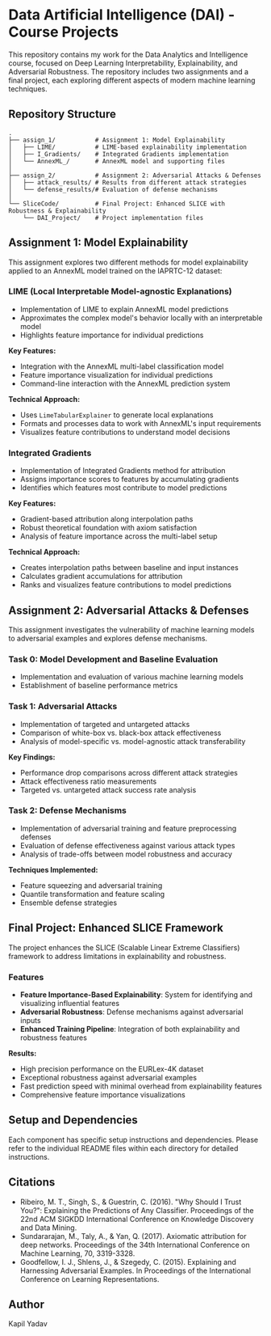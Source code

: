 # Data Artificial Intelligence (DAI) - Course Projects

This repository contains my work for the Data Analytics and Intelligence course, focused on Deep Learning Interpretability, Explainability, and Adversarial Robustness. The repository includes two assignments and a final project, each exploring different aspects of modern machine learning techniques.

## Repository Structure

```
.
├── assign_1/           # Assignment 1: Model Explainability
│   ├── LIME/           # LIME-based explainability implementation
│   ├── I_Gradients/    # Integrated Gradients implementation
│   └── AnnexML_/       # AnnexML model and supporting files
│
├── assign_2/           # Assignment 2: Adversarial Attacks & Defenses
│   ├── attack_results/ # Results from different attack strategies
│   └── defense_results/# Evaluation of defense mechanisms
│
└── SliceCode/          # Final Project: Enhanced SLICE with Robustness & Explainability
    └── DAI_Project/    # Project implementation files
```

## Assignment 1: Model Explainability

This assignment explores two different methods for model explainability applied to an AnnexML model trained on the IAPRTC-12 dataset:

### LIME (Local Interpretable Model-agnostic Explanations)
- Implementation of LIME to explain AnnexML model predictions
- Approximates the complex model's behavior locally with an interpretable model
- Highlights feature importance for individual predictions

**Key Features:**
- Integration with the AnnexML multi-label classification model
- Feature importance visualization for individual predictions
- Command-line interaction with the AnnexML prediction system

**Technical Approach:**
- Uses `LimeTabularExplainer` to generate local explanations
- Formats and processes data to work with AnnexML's input requirements
- Visualizes feature contributions to understand model decisions

### Integrated Gradients
- Implementation of Integrated Gradients method for attribution
- Assigns importance scores to features by accumulating gradients
- Identifies which features most contribute to model predictions

**Key Features:**
- Gradient-based attribution along interpolation paths
- Robust theoretical foundation with axiom satisfaction
- Analysis of feature importance across the multi-label setup

**Technical Approach:**
- Creates interpolation paths between baseline and input instances
- Calculates gradient accumulations for attribution
- Ranks and visualizes feature contributions to model predictions

## Assignment 2: Adversarial Attacks & Defenses

This assignment investigates the vulnerability of machine learning models to adversarial examples and explores defense mechanisms.

### Task 0: Model Development and Baseline Evaluation
- Implementation and evaluation of various machine learning models
- Establishment of baseline performance metrics

### Task 1: Adversarial Attacks
- Implementation of targeted and untargeted attacks
- Comparison of white-box vs. black-box attack effectiveness
- Analysis of model-specific vs. model-agnostic attack transferability

**Key Findings:**
- Performance drop comparisons across different attack strategies
- Attack effectiveness ratio measurements
- Targeted vs. untargeted attack success rate analysis

### Task 2: Defense Mechanisms
- Implementation of adversarial training and feature preprocessing defenses
- Evaluation of defense effectiveness against various attack types
- Analysis of trade-offs between model robustness and accuracy

**Techniques Implemented:**
- Feature squeezing and adversarial training
- Quantile transformation and feature scaling
- Ensemble defense strategies

## Final Project: Enhanced SLICE Framework

The project enhances the SLICE (Scalable Linear Extreme Classifiers) framework to address limitations in explainability and robustness.

### Features
- **Feature Importance-Based Explainability**: System for identifying and visualizing influential features
- **Adversarial Robustness**: Defense mechanisms against adversarial inputs
- **Enhanced Training Pipeline**: Integration of both explainability and robustness features

**Results:**
- High precision performance on the EURLex-4K dataset
- Exceptional robustness against adversarial examples
- Fast prediction speed with minimal overhead from explainability features
- Comprehensive feature importance visualizations

## Setup and Dependencies

Each component has specific setup instructions and dependencies. Please refer to the individual README files within each directory for detailed instructions.

## Citations

- Ribeiro, M. T., Singh, S., & Guestrin, C. (2016). "Why Should I Trust You?": Explaining the Predictions of Any Classifier. Proceedings of the 22nd ACM SIGKDD International Conference on Knowledge Discovery and Data Mining.
- Sundararajan, M., Taly, A., & Yan, Q. (2017). Axiomatic attribution for deep networks. Proceedings of the 34th International Conference on Machine Learning, 70, 3319-3328.
- Goodfellow, I. J., Shlens, J., & Szegedy, C. (2015). Explaining and Harnessing Adversarial Examples. In Proceedings of the International Conference on Learning Representations.

## Author

Kapil Yadav